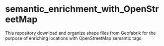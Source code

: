 # semantic_enrichment_with_OpenStreetMap
This repository download and organize shape files from Geofabrik for the purpose of enriching locations with OpenStreetMap semantic tags.
